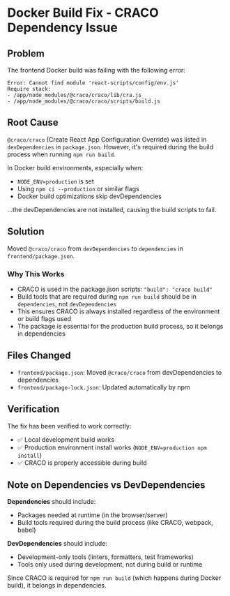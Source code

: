 # Docker Build Fix - CRACO Dependency Issue

## Problem
The frontend Docker build was failing with the following error:

```
Error: Cannot find module 'react-scripts/config/env.js'
Require stack:
- /app/node_modules/@craco/craco/lib/cra.js
- /app/node_modules/@craco/craco/scripts/build.js
```

## Root Cause
`@craco/craco` (Create React App Configuration Override) was listed in `devDependencies` in `package.json`. However, it's required during the build process when running `npm run build`.

In Docker build environments, especially when:
- `NODE_ENV=production` is set
- Using `npm ci --production` or similar flags
- Docker build optimizations skip devDependencies

...the devDependencies are not installed, causing the build scripts to fail.

## Solution
Moved `@craco/craco` from `devDependencies` to `dependencies` in `frontend/package.json`.

### Why This Works
- CRACO is used in the package.json scripts: `"build": "craco build"`
- Build tools that are required during `npm run build` should be in `dependencies`, not `devDependencies`
- This ensures CRACO is always installed regardless of the environment or build flags used
- The package is essential for the production build process, so it belongs in dependencies

## Files Changed
- `frontend/package.json`: Moved `@craco/craco` from devDependencies to dependencies
- `frontend/package-lock.json`: Updated automatically by npm

## Verification
The fix has been verified to work correctly:
- ✅ Local development build works
- ✅ Production environment install works (`NODE_ENV=production npm install`)
- ✅ CRACO is properly accessible during build

## Note on Dependencies vs DevDependencies
**Dependencies** should include:
- Packages needed at runtime (in the browser/server)
- Build tools required during the build process (like CRACO, webpack, babel)

**DevDependencies** should include:
- Development-only tools (linters, formatters, test frameworks)
- Tools only used during development, not during build or runtime

Since CRACO is required for `npm run build` (which happens during Docker build), it belongs in dependencies.
